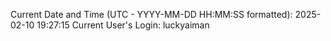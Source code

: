 Current Date and Time (UTC - YYYY-MM-DD HH:MM:SS formatted): 2025-02-10 19:27:15
Current User's Login: luckyaiman
